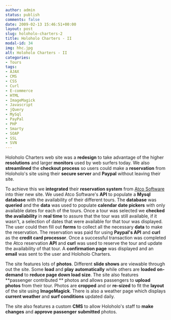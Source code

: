 ```yaml
---
author: admin
status: publish
comments: false
date: 2009-02-13 15:46:51+00:00
layout: post
slug: holoholo-charters-2
title: Holoholo Charters - II
modal-id: 34
img: hhc.jpg
alt: Holoholo Charters - II
categories:
- Tours
tags:
- AJAX
- CMS
- CSS
- Curl
- E-commerce
- HTML
- ImageMagick
- Javascript
- jQuery
- MySql
- PayPal
- PHP
- Smarty
- SOAP
- SSL
- SVN
---
```

Holoholo Charters web site was a **redesign** to take advantage of the higher **resolutions** and larger **monitors** used by web surfers today. We also **streamlined** the **checkout process** so users could make a **reservation** from Holoholo's site using their **secure server** and **Paypal** without leaving their site.

To achieve this we **integrated** their **reservation system** from [Atco Software](http://atcosoftware.net/) into thier new site. We used Atco Software's **API** to populate a **Mysql** **database** with the availability of their different tours. The **database** was **queried** and the **data** was used to populate **calendar date pickers** with only available dates for each of the tours. Once a tour was selected we **checked the availability** in **real time** to assure that the tour was still available, if it wasn't, a selection of dates that were available for that tour was displayed. The user could then fill out **forms** to collect all the necessary **data** to make the reservation. The reservation was paid for using **Paypal's API** and **curl** as the **credit card processor**. Once a successful transaction was completed the Atco reservation **API** and **curl** was used to reserve the tour and update the availability of that tour. A **confirmation page** was displayed and an **email** was sent to the user and Holoholo Charters.



The site features lots of **photos**. Different **slide shows** are viewable through out the site. Some **load** and **play** **automatically** while others are **loaded** **on-demand** to **reduce page down load size**. The site also features **passenger contributed ** photos and allows passengers to **upload photos** from their tour. Photos are **cropped** and or **re-sized** to fit the **layout** of the site using **ImageMagick**. There is also a weather page which displays **current weather** and **surf conditions** updated daily.



The site also features a custom **CMS** to allow Holoholo's staff to **make changes** and **approve passenger** **submitted** photos.
